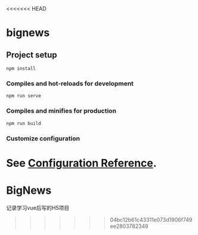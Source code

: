 <<<<<<< HEAD
# bignews

## Project setup
```
npm install
```

### Compiles and hot-reloads for development
```
npm run serve
```

### Compiles and minifies for production
```
npm run build
```

### Customize configuration
See [Configuration Reference](https://cli.vuejs.org/config/).
=======
# BigNews
记录学习vue后写的H5项目
>>>>>>> 04bc12b61c43311e073d1906f749ee2803782349
